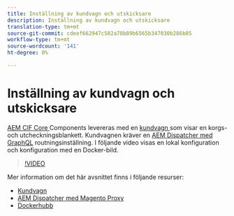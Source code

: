 ```yaml
---
title: Inställning av kundvagn och utskicksare
description: Inställning av kundvagn och utskicksare
translation-type: tm+mt
source-git-commit: cdeef662947c502a70b89b6565b347030b286b85
workflow-type: tm+mt
source-wordcount: '141'
ht-degree: 0%

---
```



# Inställning av kundvagn och utskicksare

[AEM CIF Core ](https://github.com/adobe/aem-core-cif-components) Components levereras med en  [kundvagn ](https://github.com/adobe/aem-core-cif-components/tree/master/ui.apps/src/main/content/jcr_root/apps/core/cif/components/commerce/minicart/v1/minicart) som visar en korgs- och utcheckningsblankett. Kundvagnen kräver en [AEM Dispatcher med GraphQL](https://github.com/adobe/aem-core-cif-components/blob/master/dispatcher) routningsinställning. I följande video visas en lokal konfiguration och konfiguration med en Docker-bild.

>[!VIDEO](https://video.tv.adobe.com/v/29656/?quality=12)

Mer information om det här avsnittet finns i följande resurser:

- [Kundvagn](https://github.com/adobe/aem-core-cif-components/tree/master/ui.apps/src/main/content/jcr_root/apps/core/cif/components/commerce/minicart/v1/minicart)
- [AEM Dispatcher med Magento Proxy](https://github.com/adobe/aem-core-cif-components/tree/master/dispatcher)
- [Dockerhubb](https://hub.docker.com/)
